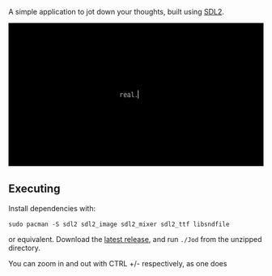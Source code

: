 A simple application to jot down your thoughts, built using [SDL2](https://www.libsdl.org/).

<img src="https://github.com/avexxx3/Jod/blob/main/ss.png">

## Executing
Install dependencies with:
```
sudo pacman -S sdl2 sdl2_image sdl2_mixer sdl2_ttf libsndfile
```
or equivalent.
Download the [latest release](https://github.com/avexxx3/Jod/releases/latest), and run ``./Jod`` from the unzipped directory.

You can zoom in and out with CTRL +/- respectively, as one does